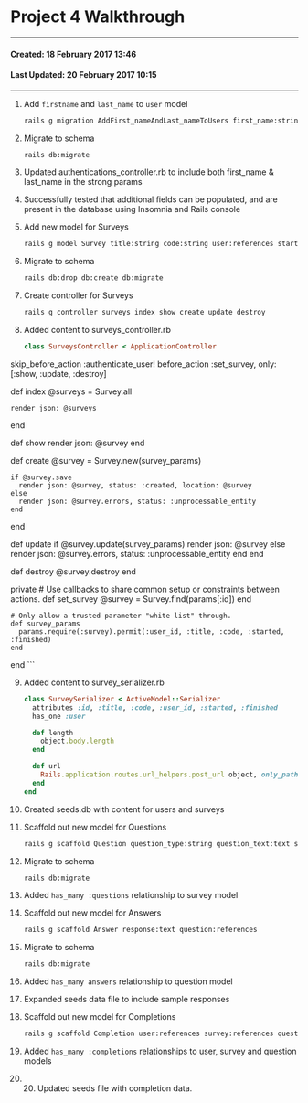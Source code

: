 # Project 4 Walkthrough
----
#### Created: 18 February 2017 13:46
#### Last Updated: 20 February 2017 10:15

----

1. Add `firstname` and `last_name` to `user` model

	```bash
	rails g migration AddFirst_nameAndLast_nameToUsers first_name:string 	last_name:string
	```

2. Migrate to schema

	```bash
	rails db:migrate
	```

3. Updated authentications_controller.rb to include both first_name & last_name in the strong params
4. Successfully tested that additional fields can be populated, and are present in the database using Insomnia and Rails console
5. Add new model for Surveys

	```Bash
	rails g model Survey title:string code:string user:references started:date finished:date
	```
6. Migrate to schema

	```bash
	rails db:drop db:create db:migrate
	```

7. Create controller for Surveys

	```bash
	rails g controller surveys index show create update destroy
	```

8. Added content to surveys_controller.rb

	```ruby
	class SurveysController < ApplicationController
  skip_before_action :authenticate_user!
  before_action :set_survey, only: [:show, :update, :destroy]

  def index
    @surveys = Survey.all

    render json: @surveys
  end

  def show
    render json: @survey
  end

  def create
    @survey = Survey.new(survey_params)

    if @survey.save
      render json: @survey, status: :created, location: @survey
    else
      render json: @survey.errors, status: :unprocessable_entity
    end
  end

  def update
    if @survey.update(survey_params)
      render json: @survey
    else
      render json: @survey.errors, status: :unprocessable_entity
    end
  end

  def destroy
    @survey.destroy
  end

  private
    # Use callbacks to share common setup or constraints between actions.
    def set_survey
      @survey = Survey.find(params[:id])
    end

    # Only allow a trusted parameter "white list" through.
    def survey_params
      params.require(:survey).permit(:user_id, :title, :code, :started, :finished)
    end
end
	```

9. Added content to survey_serializer.rb

	```ruby
	class SurveySerializer < ActiveModel::Serializer
	  attributes :id, :title, :code, :user_id, :started, :finished
	  has_one :user
	
	  def length
	    object.body.length
	  end
	
	  def url
	    Rails.application.routes.url_helpers.post_url object, only_path: true
	  end
	end
	```

10. Created seeds.db with content for users and surveys
11. Scaffold out new model for Questions

	```bash
	rails g scaffold Question question_type:string question_text:text survey:references
	```

12. Migrate to schema
 
	```bash
	rails db:migrate
	```
	
13. Added `has_many :questions` relationship to survey model 
14. Scaffold out new model for Answers

	```bash
	rails g scaffold Answer response:text question:references
	```

15. Migrate to schema
 
	```bash
	rails db:migrate
	```

16. Added `has_many answers` relationship to question model
17. Expanded seeds data file to include sample responses
18. Scaffold out new model for Completions

	```bash
	rails g scaffold Completion user:references survey:references question:references survey_completed:boolean question_answered:boolean
	```

19. Added `has_many :completions` relationships to user, survey and question models
20. 20. Updated seeds file with completion data.




	